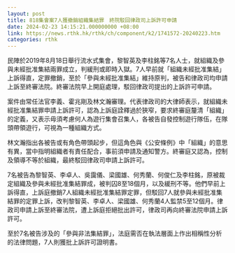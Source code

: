 ```yaml
---
layout: post
title: 818集會案7人獲撤銷組織集結罪　終院駁回律政司上訴許可申請
date: 2024-02-23 14:15:21.000000000 +08:00
link: https://news.rthk.hk/rthk/ch/component/k2/1741572-20240223.htm
categories: rthk
---
```


民陣於2019年8月18日舉行流水式集會，黎智英及李柱銘等7名人士，就組織及參與未經批准集結兩罪成立，判緩刑或即時入獄。7人早前就「組織未經批准集結」上訴得直，定罪撤銷，至於「參與未經批准集結」維持原判，被告和律政司均申請上訴至終審法院。終審法院早上開庭處理，駁回律政司提出的上訴許可申請。

案件由常任法官李義、霍兆剛及林文瀚審理。代表律政司的大律師表示，就組織未經批准集結罪申請上訴許可，認為上訴庭詮釋過於狹窄，要求終審庭釐清「組織」的定義，又表示毋須考慮何人為遊行集會召集人，各被告自發控制遊行隊伍，在隊頭帶領遊行，可視為一種組織方式。

林文瀚指出各被告或有角色帶頭起步，但這角色與《公安條例》中「組織」的意思有異，當中指明組織者有責任配合，事前須申請及通知警方。終審庭又認為，控制及領導不等於組織，最終駁回律政司申請上訴許可。

7名被告為黎智英、李卓人、吳靄儀、梁國雄、何秀蘭、何俊仁及李柱銘，原被裁定組織及參與未經批准集結罪成，被判囚8至18個月，以及緩刑不等。他們早前上訴得直，上訴庭撤銷7人組織未經批准集結罪定罪，但駁回7人就參與未經批准集結罪的定罪上訴，改判黎智英、李卓人、梁國雄、何秀蘭4人監禁5至12個月。律政司申請上訴至終審法院，遭上訴庭拒絕批出許可，律政司再向終審法院申請上訴許可。

至於7名被告涉及的「參與非法集結罪」，法庭需否在執法層面上作出相稱性分析的法律問題，7人則獲批上訴許可證明書。
